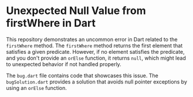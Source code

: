 # Unexpected Null Value from firstWhere in Dart

This repository demonstrates an uncommon error in Dart related to the `firstWhere` method.  The `firstWhere` method returns the first element that satisfies a given predicate.  However, if no element satisfies the predicate, and you don't provide an `orElse` function, it returns `null`, which might lead to unexpected behavior if not handled properly.

The `bug.dart` file contains code that showcases this issue. The `bugSolution.dart` provides a solution that avoids null pointer exceptions by using an `orElse` function.